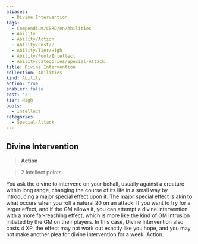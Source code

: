```yaml
---
aliases:
  - Divine Intervention
tags:
  - Compendium/CSRD/en/Abilities
  - Ability
  - Ability/Action
  - Ability/Cost/2
  - Ability/Tier/High
  - Ability/Pool/Intellect
  - Ability/Categories/Special-Attack
title: Divine Intervention
collection: Abilities
kind: Ability
action: true
enabler: false
cost: '2'
tier: High
pools:
  - Intellect
categories:
  - Special-Attack
---
```

## Divine Intervention    
>**Action**    
>2 Intellect points  
    
You ask the divine to intervene on your behalf, usually against a creature within long range, changing the course of its life in a small way by introducing a major special effect upon it. The major special effect is akin to what occurs when you roll a natural 20 on an attack. If you want to try for a larger effect, and if the GM allows it, you can attempt a divine intervention with a more far-reaching effect, which is more like the kind of GM intrusion initiated by the GM on their players. In this case, Divine Intervention also costs 4 XP, the effect may not work out exactly like you hope, and you may not make another plea for divine intervention for a week. Action.